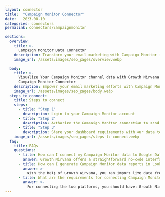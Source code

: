 ```yaml
---
layout: connector
title:  "Campaign Monitor Connector"
date:   2023-08-10
categories: connectors
permalink: connectors/campaignmonitor

sections:
  overview:
    title: >-
      Campaign Monitor Data Connector
    description: Transform your email marketing with Campaign Monitor integration. Seamlessly merge email engagement data from Campaign Monitor with Looker Studio's analytical capabilities, unlocking insights that power email strategies, customer interactions, and campaign performance.
    image_url: /assets/images/seo_pages/overview.webp

  body:
    title: >-
      Visualize Your Campaign Monitor channel data with Growth Nirvana's
      Campaign Monitor Connector
    description: Empower your email marketing efforts with Campaign Monitor insights integrated into Looker Studio's analytics environment.
    image_url: /assets/images/seo_pages/body.webp
  steps_to_connect:
    title: Steps to connect
    steps:
      - title: "Step 1"
        description: Login to your Campaign Monitor account
      - title: "Step 2"
        description: Authorize the Campaign Monitor connection to send data to Growth Nirvana
      - title: "Step 3"
        description: Share your dashboard requirements with our data team. We will build the report for you.
    image_url: /assets/images/seo_pages/steps-to-connect.webp
  faq:
    title: FAQs
    questions:
      - title: How can I connect my Campaign Monitor data to Google Data Studio/Looker Studio?
        answer: Growth Nirvana offers a straightforward no-code interface to connect to Campaign Monitor data sources.
      - title: How can I generate Campaign Monitor data reports in Looker Studio?
        answer: >-
          With the help of Growth Nirvana, you can import live data from Campaign Monitor into Looker Studio. These data can be viewed in charts, tables, and dashboards to generate branded reports that can be shared instantly.
      - title: What are the requirements for connecting Campaign Monitor and Looker Studio?
        answer: >-
          For connecting the two platforms, you should have: Growth Nirvana Account and Campaign Monitor Ads Account
---
```

